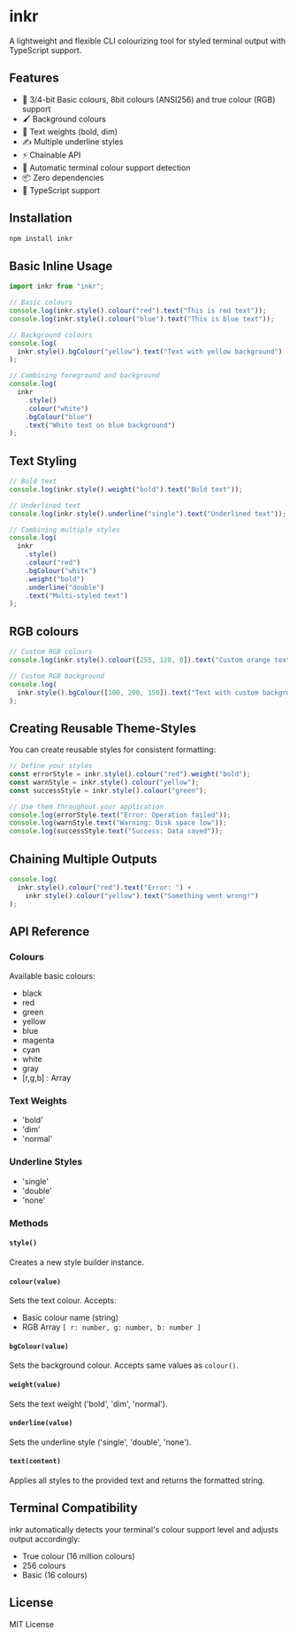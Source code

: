 # inkr

A lightweight and flexible CLI colourizing tool for styled terminal output with TypeScript support.

## Features

- 🎨 3/4-bit Basic colours, 8bit colours (ANSI256) and true colour (RGB) support
- 🖌️ Background colours
- 💪 Text weights (bold, dim)
- ✍️ Multiple underline styles
- ⚡ Chainable API
- 🔄 Automatic terminal colour support detection
- 📦 Zero dependencies
- 🚀 TypeScript support

## Installation

```bash
npm install inkr
```

## Basic Inline Usage

```typescript
import inkr from "inkr";

// Basic colours
console.log(inkr.style().colour("red").text("This is red text"));
console.log(inkr.style().colour("blue").text("This is blue text"));

// Background colours
console.log(
  inkr.style().bgColour("yellow").text("Text with yellow background")
);

// Combining foreground and background
console.log(
  inkr
    .style()
    .colour("white")
    .bgColour("blue")
    .text("White text on blue background")
);
```

## Text Styling

```typescript
// Bold text
console.log(inkr.style().weight("bold").text("Bold text"));

// Underlined text
console.log(inkr.style().underline("single").text("Underlined text"));

// Combining multiple styles
console.log(
  inkr
    .style()
    .colour("red")
    .bgColour("white")
    .weight("bold")
    .underline("double")
    .text("Multi-styled text")
);
```

## RGB colours

```typescript
// Custom RGB colours
console.log(inkr.style().colour([255, 128, 0]).text("Custom orange text"));

// Custom RGB background
console.log(
  inkr.style().bgColour([100, 200, 150]).text("Text with custom background")
);
```

## Creating Reusable Theme-Styles

You can create reusable styles for consistent formatting:

```typescript
// Define your styles
const errorStyle = inkr.style().colour("red").weight("bold");
const warnStyle = inkr.style().colour("yellow");
const successStyle = inkr.style().colour("green");

// Use them throughout your application
console.log(errorStyle.text("Error: Operation failed"));
console.log(warnStyle.text("Warning: Disk space low"));
console.log(successStyle.text("Success: Data saved"));
```

## Chaining Multiple Outputs

```typescript
console.log(
  inkr.style().colour("red").text("Error: ") +
    inkr.style().colour("yellow").text("Something went wrong!")
);
```

## API Reference

### Colours

Available basic colours:

- black
- red
- green
- yellow
- blue
- magenta
- cyan
- white
- gray
- [r,g,b] : Array

### Text Weights

- 'bold'
- 'dim'
- 'normal'

### Underline Styles

- 'single'
- 'double'
- 'none'

### Methods

#### `style()`

Creates a new style builder instance.

#### `colour(value)`

Sets the text colour. Accepts:

- Basic colour name (string)
- RGB Array `[ r: number, g: number, b: number ]`

#### `bgColour(value)`

Sets the background colour. Accepts same values as `colour()`.

#### `weight(value)`

Sets the text weight ('bold', 'dim', 'normal').

#### `underline(value)`

Sets the underline style ('single', 'double', 'none').

#### `text(content)`

Applies all styles to the provided text and returns the formatted string.

## Terminal Compatibility

inkr automatically detects your terminal's colour support level and adjusts output accordingly:

- True colour (16 million colours)
- 256 colours
- Basic (16 colours)

## License

MIT License
